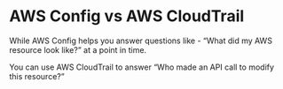 # AWS Config vs AWS CloudTrail

While AWS Config helps you answer questions like - “What did my AWS resource look like?” at a point in time.

You can use AWS CloudTrail to answer “Who made an API call to modify this resource?”
